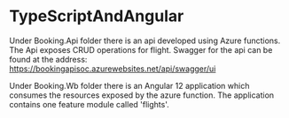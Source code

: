 ﻿# TypeScriptAndAngular
 
 Under Booking.Api folder there is an api developed using Azure functions. The Api exposes CRUD operations for flight. Swagger for the api can be found at the address: https://bookingapisoc.azurewebsites.net/api/swagger/ui

Under Booking.Wb folder there is an Angular 12 application which consumes the resources exposed by the azure function. The application contains one feature module called 'flights'.
 

